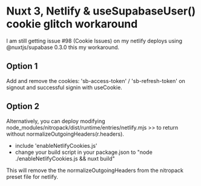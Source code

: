 # Nuxt 3, Netlify & useSupabaseUser() cookie glitch workaround

I am still getting issue #98 (Cookie Issues) on my netlify deploys using @nuxtjs/supabase 0.3.0 this my workaround.

## Option 1
Add and remove the cookies: 'sb-access-token' / 'sb-refresh-token' on signout and successful signin with useCookie.

## Option 2
Alternatively, you can deploy modifying node_modules/nitropack/dist/runtime/entries/netlify.mjs >> to return without normalizeOutgoingHeaders(r.headers).

- include 'enableNetlifyCookies.js'
- change your build script in your package.json to  "node ./enableNetlifyCookies.js && nuxt build"

This will remove the the normalizeOutgoingHeaders from the nitropack preset file for netlify.